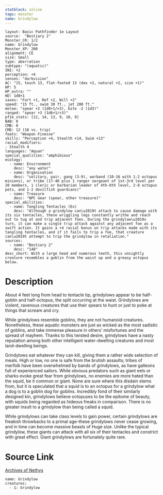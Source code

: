 ```yaml
---
statblock: inline
tags: monster
name: Grindylow
---
```

```statblock
layout: Basic Pathfinder 1e Layout
source:  "Bestiary 2"
Monster_CR: 1/2
name: Grindylow
Monster_XP: 200
alignment: CE
size: Small
type: aberration
subtype: "(aquatic)"
INI: +2
perception: +4
senses: "darkvision"
AC: "15, touch 13, flat-footed 13 (dex +2, natural +2, size +1)"
HP: 5
HP_extra: ""
HD: 1d8+1
saves: "Fort +1, Ref +2, Will +2"
speed: "15 ft., swim 30 ft., jet 200 ft."
melee: "spear +2 (1d6+1/×3), bite -2 (1d3)"
ranged: "spear +3 (1d6+1/×3)"
pf1e_stats: [12, 14, 13, 9, 10, 9]
BAB: 0
CMB: 0
CMD: 12 (18 vs. trip)
feats: "Weapon Finesse"
skills: "Perception +4, Stealth +14, Swim +13"
racial_modifiers:
- Stealth 4
languages: "Aquan"
special_qualities: "amphibious"
ecology:
  - name: Environment
    desc: "any water"
  - name: Organisation
    desc: "solitary, pair, gang (3-9), warband (10-16 with 1-2 octopus minions), or tribe (17-40 plus 1 ranger sergeant of 1st-3rd level per 20 members, 1 cleric or barbarian leader of 4th-8th level, 2-8 octopus pets, and 1-2 devilfish guardians)"
  - name: Treasure
    desc: "NPC Gear (spear, other treasure)"
special_abilities:
  - name: Tangling Tentacles (Ex)
    desc: "Although a grindylow can\u2019t attack to cause damage with its six tentacles, these wriggling legs constantly writhe and reach out to tug at and trip adjacent foes. During the grindylow\u2019s turn, it can make a single trip attack against any adjacent foe as a swift action. It gains a +4 racial bonus on trip attacks made with its tangling tentacles, and if it fails to trip a foe, that creature can\u2019t attempt to trip the grindylow in retaliation."
sources:
  - name: "Bestiary 2"
    desc: "148"
desc_short: With a large head and numerous teeth, this unsightly creature resembles a goblin from the waist up and a greasy octopus below.
```
# Description
About 4 feet long from head to tentacle tip, grindylows appear to be half-goblin and half-octopus, the split occurring at the waist. Grindylows are violent, ravenous creatures that use their spears to hunt or just to poke at things that scream and cry.

While grindylows resemble goblins, they are not humanoid creatures. Nonetheless, these aquatic monsters are just as wicked as the most sadistic of goblins, and take immense pleasure in others’ misfortunes and the spread of mayhem. Thanks to this twisted desire, grindylows have a nasty reputation among both other intelligent water-dwelling creatures and most land-dwelling beings.

Grindylows eat whatever they can kill, giving them a rather wide selection of meals. High or low, no one is safe from the brutish assaults; tribes of merfolk have been overwhelmed by bands of grindylows, as have galleons full of experienced sailors. While obvious predators such as giant eels or sharks evoke great fear from grindylows, no enemies are more hated than the squid, be it common or giant. None are sure where this disdain stems from, but it is speculated that a squid is to an octopus for a grindylow what a dog is to a goblin dog for goblins. Incredibly fond of their similarly designed kin, grindylows believe octopuses to be the epitome of beauty, with squids being regarded as hideous freaks in comparison. There is no greater insult to a grindylow than being called a squid.

While grindylows can take class levels to gain power, certain grindylows are freakish throwbacks to a primal age-these grindylows never cease growing, and in time can become massive beasts of Huge size. Unlike the typical grindylow, these giants can attack with all six of their tentacles and constrict with great effect. Giant grindylows are fortunately quite rare.
# Source Link
[Archives of Nethys](https://aonprd.com/MonsterDisplay.aspx?ItemName=Grindylow)
```encounter-table
name: Grindylow
creatures:
  - 1: Grindylow
```

